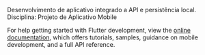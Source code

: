 Desenvolvimento de aplicativo integrado a API e persistência local.
Disciplina: Projeto de Aplicativo Mobile 

For help getting started with Flutter development, view the
[online documentation](https://docs.flutter.dev/), which offers tutorials,
samples, guidance on mobile development, and a full API reference.
